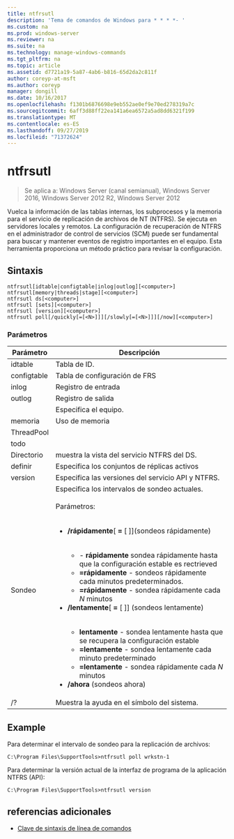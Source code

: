 ```yaml
---
title: ntfrsutl
description: 'Tema de comandos de Windows para * * * *- '
ms.custom: na
ms.prod: windows-server
ms.reviewer: na
ms.suite: na
ms.technology: manage-windows-commands
ms.tgt_pltfrm: na
ms.topic: article
ms.assetid: d7721a19-5a87-4ab6-b816-65d2da2c811f
author: coreyp-at-msft
ms.author: coreyp
manager: dongill
ms.date: 10/16/2017
ms.openlocfilehash: f1301b6876698e9eb552ae0ef9e70ed278319a7c
ms.sourcegitcommit: 6aff3d88ff22ea141a6ea6572a5ad8dd6321f199
ms.translationtype: MT
ms.contentlocale: es-ES
ms.lasthandoff: 09/27/2019
ms.locfileid: "71372624"
---
```

# <a name="ntfrsutl"></a>ntfrsutl

>Se aplica a: Windows Server (canal semianual), Windows Server 2016, Windows Server 2012 R2, Windows Server 2012

Vuelca la información de las tablas internas, los subprocesos y la memoria para el servicio de replicación de archivos de NT \(NTFRS\). Se ejecuta en servidores locales y remotos. La configuración de recuperación de NTFRS en el administrador de control de servicios \(SCM\) puede ser fundamental para buscar y mantener eventos de registro importantes en el equipo. Esta herramienta proporciona un método práctico para revisar la configuración.   
  
## <a name="syntax"></a>Sintaxis  
  
```  
ntfrsutl[idtable|configtable|inlog|outlog][<computer>]  
ntfrsutl[memory|threads|stage][<computer>]  
ntfrsutl ds[<computer>]  
ntfrsutl [sets][<computer>]  
ntfrsutl [version][<computer>]  
ntfrsutl poll[/quickly[=[<N>]]][/slowly[=[<N>]]][/now][<computer>]  
```  
  
### <a name="parameters"></a>Parámetros  
  
|  Parámetro  |                                                                                                                                                                                                                                                                                                                                        Descripción                                                                                                                                                                                                                                                                                                                                         |
|-------------|--------------------------------------------------------------------------------------------------------------------------------------------------------------------------------------------------------------------------------------------------------------------------------------------------------------------------------------------------------------------------------------------------------------------------------------------------------------------------------------------------------------------------------------------------------------------------------------------------------------------------------------------------------------------------------------------|
|   idtable   |                                                                                                                                                                                                                                                                                                                                          Tabla de ID.                                                                                                                                                                                                                                                                                                                                          |
| configtable |                                                                                                                                                                                                                                                                                                                                  Tabla de configuración de FRS                                                                                                                                                                                                                                                                                                                                   |
|    inlog    |                                                                                                                                                                                                                                                                                                                                        Registro de entrada                                                                                                                                                                                                                                                                                                                                         |
|   outlog    |                                                                                                                                                                                                                                                                                                                                        Registro de salida                                                                                                                                                                                                                                                                                                                                        |
| <computer>  |                                                                                                                                                                                                                                                                                                                                  Especifica el equipo.                                                                                                                                                                                                                                                                                                                                   |
|   memoria    |                                                                                                                                                                                                                                                                                                                                        Uso de memoria                                                                                                                                                                                                                                                                                                                                        |
|   ThreadPool   |                                                                                                                                                                                                                                                                                                                                                                                                                                                                                                                                                                                                                                                                                            |
|    todo    |                                                                                                                                                                                                                                                                                                                                                                                                                                                                                                                                                                                                                                                                                            |
|     Directorio      |                                                                                                                                                                                                                                                                                                                         muestra la vista del servicio NTFRS del DS.                                                                                                                                                                                                                                                                                                                          |
|    definir     |                                                                                                                                                                                                                                                                                                                             Especifica los conjuntos de réplicas activos                                                                                                                                                                                                                                                                                                                              |
|   version   |                                                                                                                                                                                                                                                                                                                       Especifica las versiones del servicio API y NTFRS.                                                                                                                                                                                                                                                                                                                        |
|    Sondeo     | Especifica los intervalos de sondeo actuales.<br /><br />Parámetros:<br /><br /><ul><li>**\/rápidamente**\[ **\=** \[ <N>\]\]\(sondeos rápidamente\)<br /><br /><ul><li>\- **rápidamente** sondea rápidamente hasta que la configuración estable es rectrieved</li><li>**\=rápidamente** \- sondeos rápidamente cada minutos predeterminados.</li><li>**\=rápidamente**<N> \- sondea rápidamente cada *N* minutos</li></ul></li><li>**\/lentamente**\[ **\=** \[ <N>\]\] \(sondeos lentamente\)<br /><br /><ul><li>**lentamente** \- sondea lentamente hasta que se recupera la configuración estable</li><li>**\=lentamente** \- sondea lentamente cada minuto predeterminado</li><li>**\=lentamente**<N> \- sondea rápidamente cada *N* minutos</li></ul></li><li>**\/ahora** \(sondeos ahora\)</li></ul> |
|     \/?     |                                                                                                                                                                                                                                                                                                                            Muestra la ayuda en el símbolo del sistema.                                                                                                                                                                                                                                                                                                                            |
  
## <a name="BKMK_Examples"></a>Example  
Para determinar el intervalo de sondeo para la replicación de archivos:  
  
```  
C:\Program Files\SupportTools>ntfrsutl poll wrkstn-1  
```  
  
Para determinar la versión actual de la interfaz de programa de la aplicación NTFRS \(API\):  
  
```  
C:\Program Files\SupportTools>ntfrsutl version  
```  
  
## <a name="additional-references"></a>referencias adicionales  
  
-   [Clave de sintaxis de línea de comandos](command-line-syntax-key.md)  
  
  
  

